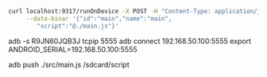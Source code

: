 ```bash
curl localhost:9317/runOnDevice -X POST -H "Content-Type: application/json" \
     --data-binar '{"id":"main","name":"main",
        "script":"@./main.js"}'
```


adb -s R9JN60JQB3J tcpip 5555
adb connect 192.168.50.100:5555
export ANDROID_SERIAL=192.168.50.100:5555


adb push ./src/main.js /sdcard/script
